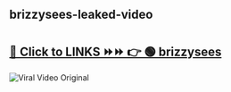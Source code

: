 
 ## brizzysees-leaked-video 

# <h2><a href="https://clipsfans.com/brizzysees&ref=git">🔗 Click to LINKS ⏩⏩ 👉 🟢 brizzysees </a></h2>

<a href="https://clipsfans.com/brizzysees&ref=git" rel="nofollow" data-target="animated-image.originalLink"><img src="https://i.ibb.co.com/xMMVF88/686577567.gif" alt="Viral Video Original" style="max-width: 100%; display: inline-block;" data-target="animated-image.originalImage"></a>

